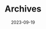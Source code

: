 ---
title: "Archives"
date: 2023-09-19
layout: "archives"
slug: "archives"
menu:
    main:
        weight: 2
        params: 
            icon: archives
---